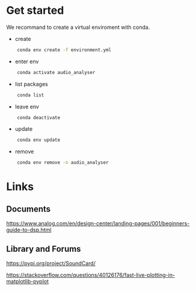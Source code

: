 # Get started
We recommand to create a virtual enviroment with conda.

- create
```bash
    conda env create -f environment.yml
```
- enter env
```bash
    conda activate audio_analyser
```
- list packages
```bash
    conda list
```
- leave env
```bash 
    conda deactivate
```
- update
```bash
    conda env update
```
- remove
```bash
    conda env remove -n audio_analyser
```


# Links
## Documents

https://www.analog.com/en/design-center/landing-pages/001/beginners-guide-to-dsp.html

<h2>Library and Forums</h2>

https://pypi.org/project/SoundCard/

https://stackoverflow.com/questions/40126176/fast-live-plotting-in-matplotlib-pyplot
